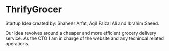# ThrifyGrocer

Startup Idea created by: Shaheer Arfat, Aqil Faizal Ali and Ibrahim Saeed.

Our idea revolves around a cheaper and more efficient grocery delivery service. As the CTO I am in charge of the website and any techincal related operations. 
